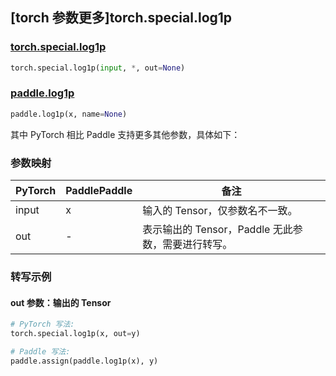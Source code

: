## [torch 参数更多]torch.special.log1p

### [torch.special.log1p](https://pytorch.org/docs/1.13/special.html#torch.special.log1p)

```python
torch.special.log1p(input, *, out=None)
```

### [paddle.log1p](https://www.paddlepaddle.org.cn/documentation/docs/zh/api/paddle/log1p_cn.html)

```python
paddle.log1p(x, name=None)
```

其中 PyTorch 相比 Paddle 支持更多其他参数，具体如下：

### 参数映射

| PyTorch | PaddlePaddle | 备注                                               |
| ------- | ------------ | -------------------------------------------------- |
| input   | x            | 输入的 Tensor，仅参数名不一致。                    |
| out     | -            | 表示输出的 Tensor，Paddle 无此参数，需要进行转写。 |

### 转写示例

#### out 参数：输出的 Tensor

```python
# PyTorch 写法:
torch.special.log1p(x, out=y)

# Paddle 写法:
paddle.assign(paddle.log1p(x), y)
```